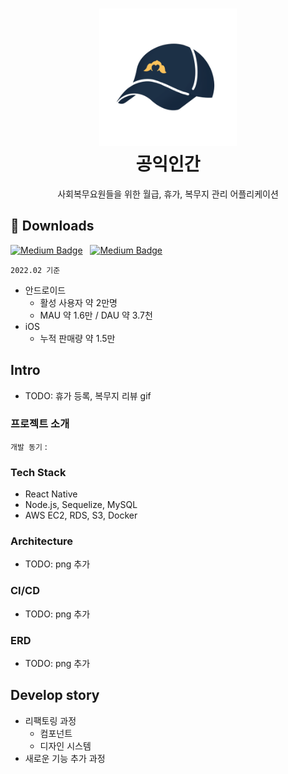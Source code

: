 <!-- <div align='center'>
  <h1>공익인간</h1>
  <p>사회복무요원을 위한 종합 관리 어플리케이션</P>
</div> -->

<h1 align="center">
  <img alt="cgapp logo" src="./images/playstore.png" width="220px"/><br/>
  공익인간
</h1>

<p align="center">사회복무요원들을 위한 월급, 휴가, 복무지 관리 어플리케이션</p>
<p></p>

## 🚀 Downloads

[![Medium Badge](http://img.shields.io/badge/android-download-12100E?style=for-the-badge&logo=android&link=https://play.google.com/store/apps/details?id=com.project.realproject&hl=ko&gl=US)](https://play.google.com/store/apps/details?id=com.project.realproject&hl=ko&gl=US)
&nbsp;
[![Medium Badge](http://img.shields.io/badge/iOS-download-12100E?style=for-the-badge&logo=apple&link=https://apps.apple.com/kr/app/공익인간/id1551639457)](https://apps.apple.com/kr/app/공익인간/id1551639457)

`2022.02 기준`
- 안드로이드
  - 활성 사용자 약 2만명  
  - MAU 약 1.6만 / DAU 약 3.7천
- iOS
  - 누적 판매량 약 1.5만

## Intro

- TODO: 휴가 등록, 복무지 리뷰 gif

### 프로젝트 소개

`개발 동기` : 

### Tech Stack

- React Native
- Node.js, Sequelize, MySQL
- AWS EC2, RDS, S3, Docker

### Architecture

- TODO: png 추가

### CI/CD

- TODO: png 추가

### ERD
- TODO: png 추가

## Develop story

- 리팩토링 과정
  - 컴포넌트
  - 디자인 시스템
- 새로운 기능 추가 과정
